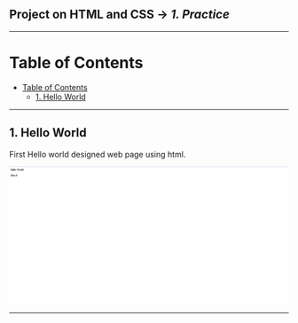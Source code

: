 ## Project on HTML and CSS -> <em>1. Practice</em>

<hr/>

# Table of Contents
- [Table of Contents](#table-of-contents)
  - [1. Hello World](#1-hello-world)

<hr/>

## 1. Hello World

First Hello world designed web page using html.

![](./00.%20Output/01.%20Hello.png)

<hr/>